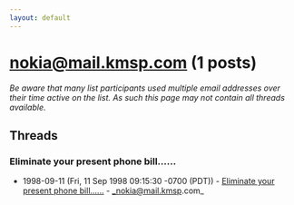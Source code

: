 ```yaml
---
layout: default
---
```


# nokia@mail.kmsp.com (1 posts)

_Be aware that many list participants used multiple email addresses over their time active on the list. As such this page may not contain all threads available._

## Threads

### Eliminate your present phone bill......
+ 1998-09-11 (Fri, 11 Sep 1998 09:15:30 -0700 (PDT)) - [Eliminate your present phone bill......](/archive/1998/09/aa9a3ea22d75cfa07683efa91a795a81902a4aa941336b87541b37bba06aa1b0) - _nokia@mail.kmsp.com_

